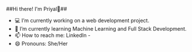 ##Hi there! I'm Priyal👋##

- 💻 I’m currently working on a web development project.
- 🌱 I’m currently learning Machine Learning and Full Stack Development.
- 📫 How to reach me: LinkedIn - 
- 😄 Pronouns: She/Her

